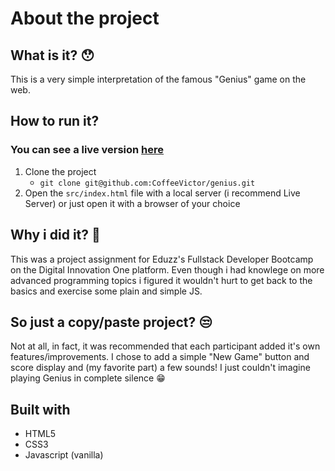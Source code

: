 # About the project

## What is it? 😯

This is a very simple interpretation of the famous "Genius" game on the web.

## How to run it?

### You can see a live version [here](https://coffeevictor.github.io/genius/src/)

1. Clone the project
   - ``git clone git@github.com:CoffeeVictor/genius.git``
2. Open the ``src/index.html`` file with a local server (i recommend Live Server) or just open it with a browser of your choice
## Why i did it? 🤔

This was a project assignment for Eduzz's Fullstack Developer Bootcamp on the Digital Innovation One platform. Even though i had knowlege on more advanced programming topics i figured it wouldn't hurt to get back to the basics and exercise some plain and simple JS.

## So just a copy/paste project? 😒

Not at all, in fact, it was recommended that each participant added it's own features/improvements. I chose to add a simple "New Game" button and score display and (my favorite part) a few sounds! I just couldn't imagine playing Genius in complete silence 😁

## Built with

- HTML5
- CSS3
- Javascript (vanilla)